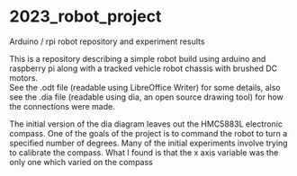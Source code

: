 # 2023_robot_project
Arduino / rpi robot repository and experiment results

This is a repository describing a simple robot build using arduino and raspberry pi along with a tracked vehicle robot chassis with brushed DC motors.  
See the .odt file (readable using LibreOffice Writer) for some details, also see the .dia file (readable using dia, an open source drawing tool) for how 
the connections were made.

The initial version of the dia diagram leaves out the HMC5883L electronic compass.
One of the goals of the project is to command the robot to turn a specified number of degrees.  Many of the initial experiments involve trying to calibrate 
the compass.  What I found is that the x axis variable was the only one which varied on the compass
